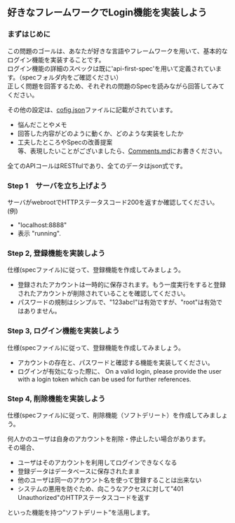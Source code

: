 ## 好きなフレームワークでLogin機能を実装しよう

### まずはじめに

この問題のゴールは、あなたが好きな言語やフレームワークを用いて、基本的なログイン機能を実装することです。  
ログイン機能の詳細のスペックは既に'api-first-spec'を用いて定義されています。（specフォルダ内をご確認ください）  
正しく問題を回答するため、それぞれの問題のSpecを読みながら回答してみてください。

その他の設定は、[cofig.json](config.json)ファイルに記載がされています。

- 悩んだことやメモ
- 回答した内容がどのように動くか、どのような実装をしたか
- 工夫したところやSpecの改善提案  
等、表現したいことがございましたら、[Comments.md](Comments.md)にお書きください。

全てのAPIコールはRESTfulであり、全てのデータはjson式です。

### Step 1　サーバを立ち上げよう

サーバがwebrootでHTTPステータスコード200を返すか確認してください。  
(例)  
- "localhost:8888"
- 表示 "running".

### Step 2, 登録機能を実装しよう

仕様(specファイル)に従って、登録機能を作成してみましょう。  

- 登録されたアカウントは一時的に保存されます。もう一度実行をすると登録されたアカウントが削除されていることを確認してください。
- パスワードの規制はシンプルで、"123abc!"は有効ですが、"root"は有効ではありません。

### Step 3, ログイン機能を実装しよう

仕様(specファイル)に従って、登録機能を作成してみましょう。  

- アカウントの存在と、パスワードと確認する機能を実装してください。
- ログインが有効になった際に、
On a valid login, please provide the user with a login token which can be used for further references.

### Step 4, 削除機能を実装しよう

仕様(specファイル)に従って、削除機能（ソフトデリート）を作成してみましょう。  

何人かのユーザは自身のアカウントを削除・停止したい場合があります。  
その場合、  
- ユーザはそのアカウントを利用してログインできなくなる
- 登録データはデータベースに保存されたまま
- 他のユーザは同一のアカウント名を使って登録することは出来ない
- システムの悪用を防ぐため、向こうなアクセスに対して"401 Unauthorized"のHTTPステータスコードを返す

といった機能を持つ”ソフトデリート”を活用します。
